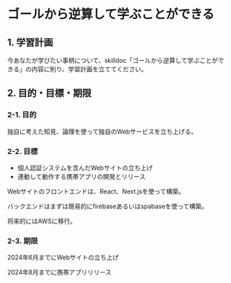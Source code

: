 # ゴールから逆算して学ぶことができる

## 1. 学習計画

今あなたが学びたい事柄について、skilldoc「ゴールから逆算して学ぶことができる」の内容に則り、学習計画を立ててください。

## 2. 目的・目標・期限

### 2-1. 目的

独自に考えた知見、論理を使って独自のWebサービスを立ち上げる。

### 2-2. 目標

- 個人認証システムを含んだWebサイトの立ち上げ
- 連動して動作する携帯アプリの開発とリリース

Webサイトのフロントエンドは、React、Next.jsを使って構築。

バックエンドはまずは簡易的にfirebaseあるいはspabaseを使って構築。

将来的にはAWSに移行。

### 2-3. 期限

2024年6月までにWebサイトの立ち上げ

2024年8月までに携帯アプリリリース

